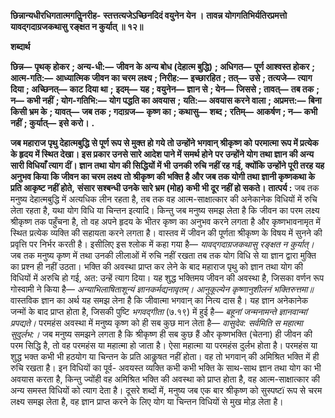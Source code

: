 **छिन्नान्यधीरधिगतात्मगतिॢनरीह-** **स्तत्तत्यजेऽच्छिनदिदं वयुनेन येन ।** **तावन्न योगगतिभिर्यतिरप्रमत्तो** **यावद्गदाग्रजकथासु रङ्क्षत न कुर्यात् ॥ १२॥** 

**शब्दार्थ** 

**छिन्न—** **पृथक् होकर** **; अन्य-धी:—** **जीवन के अन्य बोध (देहात्म बुद्धि)** **; अधिगत—** **पूर्ण आश्वस्त होकर** **; आत्म-गति:—** **आध्यात्मिक जीवन का चरम लक्ष्य** **; निरीह:—** **इच्छारहित** **; तत्—** **उसे** **; तत्यजे—** **त्याग दिया** **; अच्छिनत्—** **काट दिया था** **;** **इदम्—** **यह** **; वयुनेन—** **ज्ञान से** **; येन—** **जिससे** **; तावत्—** **तब तक** **; न—** **कभी नहीं** **; योग-गतिभि:—** **योग पद्धति का अवयास** **;** **यति:—** **अवयास करने वाला** **; अप्रमत्त:—** **बिना किसी भ्रम के** **; यावत्—** **जब तक** **; गदाग्रज—** **कृष्ण का** **; कथासु—** **शब्द** **;** **रतिम्—** **आकर्षण** **; न—** **कभी नहीं** **; कुर्यात्—** **इसे करो।** **.** 

**जब महाराज पृथु देहात्मबुद्धि से पूर्ण रूप से मुक्त हो गये तो उन्होंने भगवान् श्रीकृष्ण को** **परमात्मा रूप में प्रत्येक के हृदय में स्थित देखा। इस प्रकार उनसे सारे आदेश पाने में समर्थ होने** **पर उन्होंने योग तथा ज्ञान की अन्य सारी विधियाँ त्याग दीं। ज्ञान तथा योग की सिद्धियों में भी** **उनकी रुचि नहीं रह गई, क्योंकि उन्होंने पूरी तरह यह अनुभव किया कि जीवन का चरम लक्ष्य** **तो श्रीकृष्ण की भक्ति है और जब तक योगी तथा ज्ञानी कृष्णकथा के प्रति आकृष्ट नहीं होते,** **संसार सश्बन्धी उनके सारे भ्रम (मोह) कभी भी दूर नहीं हो सकते।** **तात्पर्य :** जब तक मनुष्य देहात्मबुद्धि में अत्यधिक लीन रहता है, तब तक वह आत्म-साक्षात्कार की अनेकानेक विधियों में रुचि लेता रहता है, यथा योग विधि या चिन्तन इत्यादि। किन्तु जब मनुष्य समझ लेता है कि जीवन का परम लक्ष्य श्रीकृष्ण तक पहुँचना है, तो वह अपने हृदय के भीतर कृष्ण का अनुभव करने लगता है और कृष्णभावनामृत में स्थित प्रत्येक व्यक्ति की सहायता करने लगता है। वास्तव में जीवन की पूर्णता श्रीकृष्ण के विषय में सुनने की प्रवृत्ति पर निर्भर करती है। इसीलिए इस श्लोक में कहा गया है— *यावद्गदाग्रजकथासु रङ्क्षत न कुर्यात्।* जब तक मनुष्य कृष्ण में तथा उनकी लीलाओं में रुचि नहीं रखता तब तक योग विधि से या ज्ञान द्वारा मुक्ति का प्रश्न ही नहीं उठता। भक्ति की अवस्था प्राप्त कर लेने के बाद महाराज पृथु को ज्ञान तथा योग की विधियों में अरुचि हो गई, अत: उन्हें त्याग दिया। यह शुद्ध भक्तिमय जीवन की अवस्था है, जिसका वर्णन रूप गोस्वामी ने किया है— *अन्याभिलाषिताशून्यं ज्ञानकर्मद्यनावृतम्।* *आनुकूल्येन कृष्णानुशीलनं भक्तिरुत्तमा॥* वास्तविक ज्ञान का अर्थ यह समझ लेना है कि जीवात्मा भगवान् का नित्य दास है। यह ज्ञान अनेकानेक जन्मों के बाद प्राप्त होता है, जिसकी पुष्टि *भगवद्गीता* (७.१९) में हुई है— *बहूनां* *जन्मनामन्ते ज्ञानवान्मां प्रपद्यते।* परमहंस अवस्था में मनुष्य कृष्ण को ही सब कुछ मान लेता है— *वासुदेव: सर्वमिति स महात्मा सुदुर्लभ:।* जब मनुष्य समझने लगता है कि श्रीकृष्ण ही सब कुछ हैं और कृष्णभक्ति (चेतना) ही जीवन की परम सिद्धि है, तो वह परमहंस या महात्मा हो जाता है। ऐसा महात्मा या परमहंस दुर्लभ होता है। परमहंस या शुद्ध भक्त कभी भी हठयोग या चिन्तन के प्रति आकॢषत नहीं होता। वह तो भगवान् की अमिश्रित भक्ति में ही रुचि रखता है। इन विधियों का पूर्व- अवयस्त व्यक्ति कभी कभी भक्ति के साथ-साथ ज्ञान तथा योग का भी अवयास करता है, किन्तु ज्योंही वह अमिश्रित भक्ति की अवस्था को प्राप्त होता है, वह आत्म-साक्षात्कार की अन्य समस्त विधियों को त्याग देता है। दूसरे शब्दों में, मनुष्य जब एक बार श्रीकृष्ण को सुस्पष्टï रूप से चरम लक्ष्य समझ लेता है, वह ज्ञान प्राप्त करने के लिए योग या चिन्तन विधियों से मुख मोड़ लेता है।  